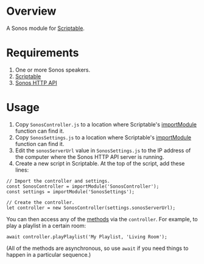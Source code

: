 # Overview

A Sonos module for [Scriptable](https://scriptable.app/).

# Requirements

1. One or more Sonos speakers.
2. [Scriptable](https://scriptable.app/)
3. [Sonos HTTP API](https://github.com/jishi/node-sonos-http-api)

# Usage

1. Copy `SonosController.js` to a location where Scriptable's [importModule](https://docs.scriptable.app/importmodule/) function can find it.
2. Copy `SonosSettings.js` to a location where Scriptable's [importModule](https://docs.scriptable.app/importmodule/) function can find it.
3. Edit the `sonosServerUrl` value in `SonosSettings.js` to the IP address of the computer where the Sonos HTTP API server is running.
4. Create a new script in Scriptable. At the top of the script, add these lines:

```
// Import the controller and settings.
const SonosController = importModule('SonosController');
const settings = importModule('SonosSettings');

// Create the controller.
let controller = new SonosController(settings.sonosServerUrl);
```

You can then access any of the [methods](docs/SonosController.md) via the `controller`. For example, to play a playlist in a certain room:

```
await controller.playPlaylist('My Playlist, 'Living Room');
```

(All of the methods are asynchronous, so use `await` if you need things to happen in a particular sequence.)
